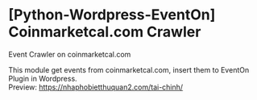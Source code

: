 # [Python-Wordpress-EventOn] Coinmarketcal.com Crawler
Event Crawler on coinmarketcal.com<br/>

This module get events from coinmarketcal.com, insert them to EventOn Plugin in Wordpress.<br/>
Preview: https://nhaphobietthuquan2.com/tai-chinh/
